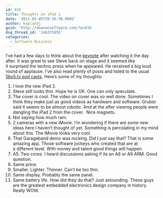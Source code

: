 ```yaml
---
id: 616
title: Thoughts on iPad 2
date: '2011-03-05T20:16:38.000Z'
author: kaplandj
guid: 'http://deanonsoftware.com/?p=616'
dsq_thread_id: '246375955'
categories:
  - Software Business
---
```

I’ve had a few days to think about the [keynote](http://events.apple.com.edgesuite.net/1103pijanbdvaaj/event/index.html) after watching it the day after. It was great to see Steve back on stage and it seemed like it surprised the techno press when he appeared. He received a big loud round of applause. I’ve also read plenty of posts and listed to the usual [5by5.tv pod casts](http://5by5.tv/). Here’s some of my thoughts:

  1. I love the new iPad 2.
  2. Steve still looks thin. Hope he is OK. One can only speculate.
  3. The cover is cool. The video on cover was so well done. Sometimes I think they make just as good videos as hardware and software. Gruber said it seems to be almost robotic. And at the after viewing people were dangling the iPad 2 from the cover.  Nice magnets.
  4. Not saying how much ram.
  5. 2 cameras with a new iMovie. I’m wondering if there are some new ideas here I haven’t thought of yet. Something is percolating in my mind about this. The iMovie looks very cool.
  6. That Garageband demo was rocking. Did I just say that? That is some amazing app. Those software jockeys who created that are at a different level. With money and talent good things will happen.
  7. A5. Two cores. I heard discussions asking if its an A8 or A9 ARM. Good question.
  8. Same price.
  9. Smaller. Lighter. Thinner. Can’t be too thin.
 10. Same display. Probably the same panel.
 11. Same battery life. How did they do that? Just astounding. These guys are the greatest embedded electronics design company in history. Really WOW.
